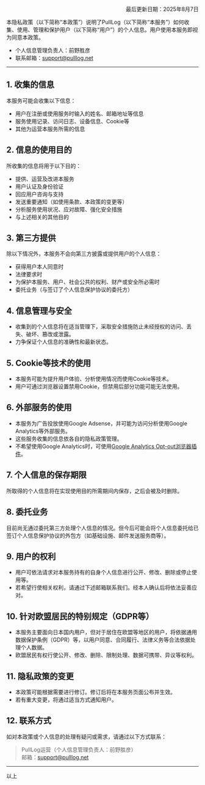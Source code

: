 <div style="text-align: right;">最后更新日期：2025年8月7日</div>

本隐私政策（以下简称“本政策”）说明了PullLog（以下简称“本服务”）如何收集、使用、管理和保护用户（以下简称“用户”）的个人信息。用户使用本服务即视为同意本政策。

- 个人信息管理负责人：前野胜彦
- 联系邮箱：support@pulllog.net

---

## 1. 收集的信息

本服务可能会收集以下信息：

- 用户在注册或使用服务时输入的姓名、邮箱地址等信息
- 服务使用记录、访问日志、设备信息、Cookie等
- 其他为运营本服务所需的信息

## 2. 信息的使用目的

所收集的信息将用于以下目的：

- 提供、运营及改进本服务
- 用户认证及身份验证
- 回应用户咨询与支持
- 发送重要通知（如使用条款、本政策的变更等）
- 分析服务使用状况、应对故障、强化安全措施
- 与上述相关的其他目的

## 3. 第三方提供

除以下情况外，本服务不会向第三方披露或提供用户的个人信息：

- 获得用户本人同意时
- 法律要求时
- 为保护本服务、用户、社会公共的权利、财产或安全所必需时
- 委托业务（与签订了个人信息保护协议的委托方）

## 4. 信息管理与安全

- 收集到的个人信息将在适当管理下，采取安全措施防止未经授权的访问、丢失、破坏、篡改或泄露。
- 力争保证个人信息的准确性和最新状态。

## 5. Cookie等技术的使用

- 本服务可能为提升用户体验、分析使用情况而使用Cookie等技术。
- 用户可通过浏览器设置禁用Cookie，但禁用后部分功能可能无法使用。

## 6. 外部服务的使用

- 本服务为广告投放使用Google Adsense，并可能为访问分析使用Google Analytics等外部服务。
- 这些服务收集的信息依各自的隐私政策管理。
- 不希望使用Google Analytics时，可使用[Google Analytics Opt-out浏览器插件](https://tools.google.com/dlpage/gaoptout)。

## 7. 个人信息的保存期限

所取得的个人信息将在实现使用目的所需期间内保存，之后会被及时删除。

## 8. 委托业务

目前尚无通过委托第三方处理个人信息的情况。但今后可能会将个人信息委托给已签订个人信息保护协议的外包方（如基础设施、邮件发送服务商等）。

## 9. 用户的权利

- 用户可依法请求对本服务持有的自身个人信息进行公开、修改、删除或停止使用等。
- 若希望行使相关权利，请通过下述邮箱联系我们。经本人确认后将依法妥善应对。

## 10. 针对欧盟居民的特别规定（GDPR等）

- 本服务主要面向日本国内用户，但对于居住在欧盟等地区的用户，将依据通用数据保护条例（GDPR）等，以用户同意、合同履行、法律义务等合法依据处理个人数据。
- 欧盟居民有权行使公开、修改、删除、限制处理、数据可携带、异议等权利。

## 11. 隐私政策的变更

- 本政策可能根据需要进行修订。修订后将在本服务页面公布并生效。
- 若有重大变更，将通过适当方式通知用户。

## 12. 联系方式

如对本政策或个人信息的处理有疑问或需求，请通过以下方式联系：

> PullLog运营（个人信息管理负责人：前野胜彦）  
> 邮箱：support@pulllog.net

---

以上
